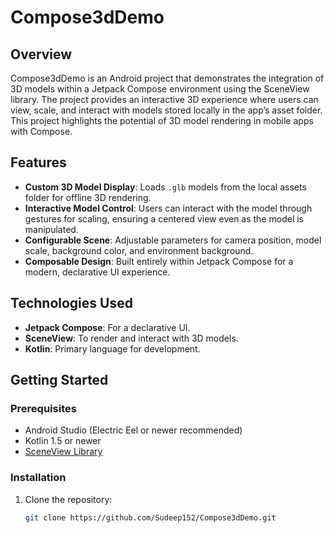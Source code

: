 # Compose3dDemo

## Overview
Compose3dDemo is an Android project that demonstrates the integration of 3D models within a Jetpack Compose environment using the SceneView library. The project provides an interactive 3D experience where users can view, scale, and interact with models stored locally in the app’s asset folder. This project highlights the potential of 3D model rendering in mobile apps with Compose.

## Features
- **Custom 3D Model Display**: Loads `.glb` models from the local assets folder for offline 3D rendering.
- **Interactive Model Control**: Users can interact with the model through gestures for scaling, ensuring a centered view even as the model is manipulated.
- **Configurable Scene**: Adjustable parameters for camera position, model scale, background color, and environment background.
- **Composable Design**: Built entirely within Jetpack Compose for a modern, declarative UI experience.

## Technologies Used
- **Jetpack Compose**: For a declarative UI.
- **SceneView**: To render and interact with 3D models.
- **Kotlin**: Primary language for development.

## Getting Started

### Prerequisites
- Android Studio (Electric Eel or newer recommended)
- Kotlin 1.5 or newer
- [SceneView Library](https://github.com/SceneView/sceneview-android)

### Installation
1. Clone the repository:
   ```bash
   git clone https://github.com/Sudeep152/Compose3dDemo.git

